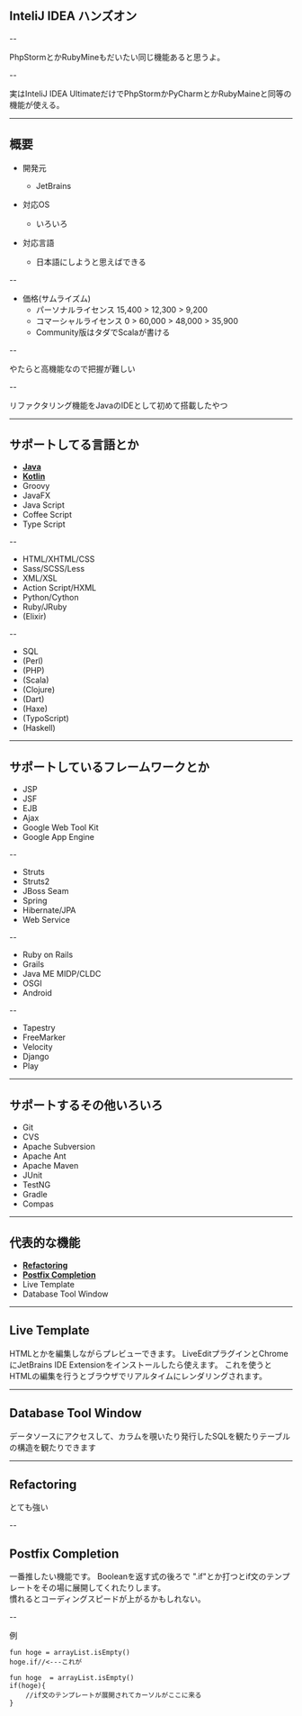 ## InteliJ IDEA ハンズオン

--

PhpStormとかRubyMineもだいたい同じ機能あると思うよ。

--

実はInteliJ IDEA UltimateだけでPhpStormかPyCharmとかRubyMaineと同等の機能が使える。

---

## 概要

* 開発元
    * JetBrains

* 対応OS
    * いろいろ

* 対応言語
    * 日本語にしようと思えばできる
    
--

    
* 価格(サムライズム)
    * パーソナルライセンス 15,400 > 12,300 > 9,200
    * コマーシャルライセンス 0 > 60,000 > 48,000 > 35,900
    * Community版はタダでScalaが書ける

--

やたらと高機能なので把握が難しい

--

リファクタリング機能をJavaのIDEとして初めて搭載したやつ  

---

## サポートしてる言語とか

* <u>**Java**</u>
* <u>**Kotlin**</u>
* Groovy
* JavaFX
* Java Script
* Coffee Script
* Type Script

--

* HTML/XHTML/CSS
* Sass/SCSS/Less
* XML/XSL
* Action Script/HXML
* Python/Cython
* Ruby/JRuby
* (Elixir)

--

* SQL
* (Perl)
* (PHP)
* (Scala)
* (Clojure)
* (Dart)
* (Haxe)
* (TypoScript)
* (Haskell)

---

## サポートしているフレームワークとか

* JSP
* JSF
* EJB
* Ajax
* Google Web Tool Kit
* Google App Engine

--

* Struts
* Struts2
* JBoss Seam
* Spring
* Hibernate/JPA
* Web Service

--

* Ruby on Rails
* Grails
* Java ME MIDP/CLDC
* OSGI
* Android

--

* Tapestry
* FreeMarker
* Velocity
* Django
* Play

---

## サポートするその他いろいろ

* Git
* CVS
* Apache Subversion
* Apache Ant
* Apache Maven
* JUnit
* TestNG
* Gradle
* Compas

---

## 代表的な機能

* <u>**Refactoring**</u>
* <u>**Postfix Completion**</u>
* Live Template
* Database Tool Window

---

## Live Template

HTMLとかを編集しながらプレビューできます。
LiveEditプラグインとChromeにJetBrains IDE Extensionをインストールしたら使えます。
これを使うとHTMLの編集を行うとブラウザでリアルタイムにレンダリングされます。

---

## Database Tool Window
データソースにアクセスして、カラムを覗いたり発行したSQLを観たりテーブルの構造を観たりできます

---
## Refactoring
とても強い

--

## Postfix Completion
一番推したい機能です。
Booleanを返す式の後ろで ".if"とか打つとif文のテンプレートをその場に展開してくれたりします。  
慣れるとコーディングスピードが上がるかもしれない。

--

例

    fun hoge = arrayList.isEmpty()
    hoge.if//<---これが

    fun hoge  = arrayList.isEmpty()
    if(hoge){
        //if文のテンプレートが展開されてカーソルがここに来る
    }



